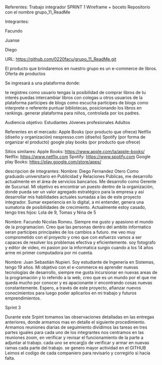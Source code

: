 Referentes:
Trabajo integrador SPRINT 1
Wireframe + boceto
 Repositorio con el nombre grupo_11_ReadMe

 Integrantes:

 Facundo

 Juanse

 Diego

 URL: https://github.com/0220facu/grupo_11_ReadMe.git

 El producto que brindaremos en nuestro grupo es un e-commerce de libros.
 Oferta de productos

 Se ingresará a una plataforma donde:

 te registres como usuario
 tengas la posibilidad de comprar libros de tu interés
 puedas intercambiar libros con colegas u otros usuarios de la plataforma
 participes de blogs como escucha
 participes de blogs como interprete o referente
 puntuar bibliotecas, posicionando los libros en rankings.
 generar plataforma para niños, controlada por los padres.

 Audiencia objetivo:
 Estudiantes
 Jóvenes profesionales
 Adultos
 
 Referentes en el mercado:
 Apple Books (por producto que ofrece)
 Netflix (diseño y organización)
 nespresso.com (diseño)
 Spotify (por forma de organizar el producto)
 google play books (por producto que ofrece)
 
 Sitios similares:
 Apple Books: https://www.apple.com/la/apple-books/
 Netflix: https://www.netflix.com
 Spotify: https://www.spotify.com
 Google play Books: https://play.google.com/store/apps/

descripcion de integrantes: 
Nombre: Diego Fernandez Otero
Como graduado universitario en Publicidad y Relaciones Públicas, me desarrollo actualmente en el
área de servicios bancarios. Me desarrollo como Gerente de Sucursal. Mi objetivo es encontrar un
puesto dentro de la organización, donde pueda ser un valor agregado estratégico para la empresa
y así desarrollar mis habilidades actuales sumadas a las de este proyecto integrador. Sumar
experiencia en lo digital, a mi entender, genera una sumatoria de posibilidades de crecimiento.
Actualmente estoy casado, tengo tres hijos: Lola de 9, Tomas y Nina de 5

Nombre: Facundo Nicolas Romeu.
Siempre me gusto y apasiono el mundo de la programacion.
Creo que las personas dentro del ambito informatico seran participes principales de los cambios a futuro.
me veo muy comprometido con el proyecto y creo que con esfuerzo vamos a ser capaces de resolver los problemas efectiva y eficientemente.
soy fotografo y editor de video, mi pasion por la informatica surgio cuando a los 14 años arme mi primer computadora por mi cuenta.

Nombre: Juan Sebastián Nupieri.
Soy estudiante de Ingenería en Sistemas, tengo 19 años. Mi objetivo con el e-commerce es aprender 
nuevas tecnologías de desarrollo, siempre me gusta incursionar en nuevas areas de la programación
y lo referido a la web, creo que es un mundo por el que me queda mucho por conocer y es apacionante 
ir encontrando cosas nuevas constantemente. Espero, a través de este proyecto, afianzar nuevos conocimientos
para luego poder aplicarlos en mi trabajo y futuros emprendimientos.

Sprint 3

Durante este Srpint tomamos las observaciones detalladas en las entregas anteriores, donde armamos mas 
en detalle el siguiente procedimiento.
Armamos reuniones diarias de seguimiento
dividimos las tareas en tres partes iguales para cada uno de los integrantes
nos centramos en las reuniones zoom, en verificar y revisar el funcionamiento de la parte a adjuntar al 
trabajo.
cada uno se encarg[o de verificar y armar en nuevas ramas cada parte del trabajo.
se genero mayor actividad en el GITHUB
Leimos el codigo de cada companiero para revisarlo y corregirlo si hacia falta.